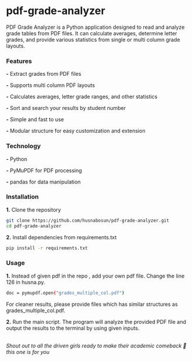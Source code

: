 # pdf-grade-analyzer
PDF Grade Analyzer is a Python application designed to read and analyze grade tables from PDF files. It can calculate averages, determine letter grades, and provide various statistics from single or multi column grade layouts.

### Features
**-** Extract grades from PDF files

**-** Supports multi column PDF layouts

**-** Calculates averages, letter grade ranges, and other statistics

**-** Sort and search your results by student number

**-** Simple and fast to use

**-** Modular structure for easy customization and extension

### Technology
**-** Python

**-** PyMuPDF for PDF processing

**-** pandas for data manipulation

### Installation
**1.** Clone the repository
```bash
git clone https://github.com/husnabosun/pdf-grade-analyzer.git
cd pdf-grade-analyzer
```

**2.** Install dependencies from requirements.txt
```bash
pip install -r requirements.txt
```

### Usage
**1.** Instead of given pdf in the repo , add your own pdf file. Change the line 126 in husna.py.
```bash
doc = pymupdf.open("grades_multiple_col.pdf")
```
For cleaner results, please provide files which has similar structures as grades_multiple_col.pdf.

**2.** Run the main script. The program will analyze the provided PDF file and output the results to the terminal by using given inputs.<br><br>


_Shout out to all the driven girls ready to make their academic comeback 🤩 this one is for you_


